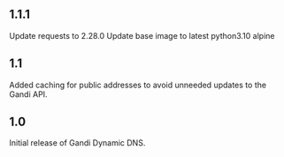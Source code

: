 1.1.1
-----
Update requests to 2.28.0
Update base image to latest python3.10 alpine

1.1
---
Added caching for public addresses to avoid unneeded updates to the Gandi API.

1.0
---
Initial release of Gandi Dynamic DNS.
